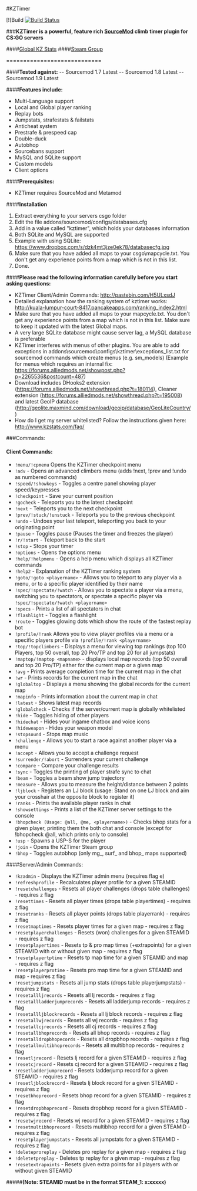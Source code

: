 #KZTimer

[![Build [![Build Status](https://travis-ci.org/klyve/KZTimerGlobal.svg?branch=dev)](https://travis-ci.org/klyve/KZTimerGlobal)


###**KZTimer is a powerful, feature rich [SourceMod](http://www.sourcemod.net/) climb timer plugin for CS:GO servers**

####[Global KZ Stats](http://kzstats.com)
####[Steam Group](http://steamcommunity.com/groups/KZTimerOfficial)

============================

####**Tested against:**
 -- Sourcemod 1.7 Latest
 -- Sourcemod 1.8 Latest
 -- Sourcemod 1.9 Latest

####**Features include:**
- Multi-Language support
- Local and Global player ranking
- Replay bots
- Jumpstats, strafestats & failstats
- Anticheat system
- Prestrafe & prespeed cap
- Double-duck
- Autobhop
- Sourcebans support
- MySQL and SQLite support
- Custom models
- Client options

####**Prerequisites:**
- KZTimer requires SourceMod and Metamod

####**Installation**
 1. Extract everything to your servers csgo folder
 2. Edit the file addons/sourcemod/configs/databases.cfg
 3. Add in a value called "kztimer", which holds your databases information
 4. Both SQLite and MySQL are supported
 5. Example with using SQLite: https://www.dropbox.com/s/dzk4mt3jze0ek78/databasecfg.jpg
 6. Make sure that you have added all maps to your csgo\mapcycle.txt. You don't get any experience points from a map which is not in this list.
 7. Done.

####**Please read the following information carefully before you start asking questions:**
- KZTimer Client/Admin Commands: http://pastebin.com/H5ULxsdJ
- Detailed explanation how the ranking system of kztimer works: http://kuala-lumpur-court-8417.pancakeapps.com/ranking_index2.html
- Make sure that you have added all maps to your mapcycle.txt. You don't get any experience points from a map which is not in this list. Make sure to keep it updated with the latest Global maps.
- A very large SQLite database might cause server lag, a MySQL database is preferable
- KZTimer interferes with menus of other plugins. You are able to add exceptions in addons\sourcemod\configs\kztimer\exceptions_list.txt for sourcemod commands which create menus (e.g. sm_models)
(Example for menus which requires an internal fix: https://forums.alliedmods.net/showpost.php?p=2265536&postcount=487)
- Download includes DHooks2 extension (https://forums.alliedmods.net/showthread.php?t=180114), Cleaner extension (https://forums.alliedmods.net/showthread.php?t=195008)  and latest GeoIP database (http://geolite.maxmind.com/download/geoip/database/GeoLiteCountry/)
- How do I get my server whitelisted? Follow the instructions given here: http://www.kzstats.com/faq/

###Commands:
#### Client Commands:
- ``!menu/!cpmenu`` Opens the KZTimer checkpoint menu
- ``!adv`` - Opens an advanced climbers menu (adds !next, !prev and !undo as numbered commands)
- ``!speed/!showkeys`` - Toggles a centre panel showing player speed/keypresses
- ``!checkpoint`` - Save your current position
- ``!gocheck`` - Teleports you to the latest checkpoint
- ``!next`` - Teleports you to the next checkpoint
- ``!prev/!stuck/!unstuck`` - Teleports you to the previous checkpoint
- ``!undo`` - Undoes your last teleport, teleporting you back to your originating point
- ``!pause`` - Toggles pause (Pauses the timer and freezes the player)
- ``!r/!start`` - Teleport back to the start
- ``!stop`` - Stops your timer
- ``!options`` - Opens the options menu
- ``!help/!helpmenu`` - Opens a help menu which displays all KZTimer commands
- ``!help2`` - Explanation of the KZTimer ranking system
- ``!goto/!goto <playername>`` - Allows you to teleport to any player via a menu, or to a specific player identified by their name
- ``!spec/!spectate/!watch`` - Allows you to spectate a player via a menu, switching you to spectators, or spectate a specific player  via ``!spec/!spectate/!watch <playername>``
- ``!specs`` - Prints a list of all spectators in chat
- ``!flashlight`` - Toggles a flashlight
- ``!route`` - Toggles glowing dots which show the route of the fastest replay bot
- ``!profile/!rank`` Allows you to view player profiles via a menu or a specific players profile via ``!profile/!rank <playername>``
- ``!top/!topclimbers`` - Displays a menu for viewing top rankings (top 100 Players, top 50 overall, top 20 Pro/TP and top 20 for all jumpstats)
- ``!maptop/!maptop <mapname>`` - displays local map records (top 50 overall and top 20 Pro/TP) either for the current map or a given map
- ``!avg`` - Prints average completion time for the current map in the chat
- ``!wr`` - Prints records for the current map in the chat
- ``!globaltop`` - Displays a menu showing the global records for the current map
- ``!mapinfo`` - Prints information about the current map in chat
- ``!latest`` - Shows latest map records
- ``!globalcheck`` - Checks if the server/current map is globally whitelisted
- ``!hide`` - Toggles hiding of other players
- ``!hidechat`` - Hides your ingame chatbox and voice icons
- ``!hideweapon`` - Hides your weapon model
- ``!stopsound`` - Stops map music
- ``!challenge`` - Allows you to start a race against another player via a menu
- ``!accept`` - Allows you to accept a challenge request
- ``!surrender/!abort`` - Surrenders your current challenge
- ``!compare`` - Compare your challenge results
- ``!sync`` - Toggles the printing of player strafe sync to chat
- ``!beam`` - Toggles a beam show jump trajectory
- ``!measure`` - Allows you to measure the height/distance between 2 points
- ``!ljblock`` - Registers an LJ block (usage: Stand on one LJ block and aim your crosshair at the opposite block to register it)
- ``!ranks`` - Prints the available player ranks in chat
- ``!showsettings`` - Prints a list of the KZTimer server settings to the console
- ``!bhopcheck (Usage: @all, @me, <playername>)`` - Checks bhop stats for a given player, printing them the both chat and console (except for !bhopcheck @all, which prints only to console)
- ``!usp`` - Spawns a USP-S for the player
- ``!join`` - Opens the KZTimer Steam group
- ``!bhop`` - Toggles autobhop (only mg_, surf_ and bhop_ maps supported)


####Server/Admin Commands:

- ``!kzadmin`` - Displays the KZTimer admin menu  (requires flag e)
- ``!refreshprofile`` - Recalculates player profile for a given STEAMID
- ``!resetchallenges`` - Resets all player challenges (drops table challenges) - requires z flag
- ``!resettimes`` - Resets all player times (drops table playertimes) - requires z flag
- ``!resetranks`` - Resets all player points (drops table playerrank) - requires z flag
- ``!resetmaptimes`` - Resets player times for a given map - requires z flag
- ``!resetplayerchallenges`` - Resets (won) challenges for a given STEAMID - requires z flag
- ``!resetplayertimes`` - Resets tp & pro map times (+extrapoints) for a given STEAMID with or without given map - requires z flag
- ``!resetplayertptime`` - Resets tp map time for a given STEAMID and map - requires z flag
- ``!resetplayerprotime`` - Resets pro map time for a given STEAMID and map - requires z flag
- ``!resetjumpstats`` - Resets all jump stats (drops table playerjumpstats) - requires z flag    
- ``!resetallljrecords`` - Resets all lj records - requires z flag
- ``!resetallladderjumprecords`` - Resets all ladderjump records - requires z flag
- ``!resetallljblockrecords`` - Resets all lj block records - requires z flag
- ``!resetallwjrecords`` - Resets all wj records - requires z flag
- ``!resetallcjrecords`` - Resets all cj records - requires z flag
- ``!resetallbhoprecords`` - Resets all bhop records - requires z flag
- ``!resetalldropbhopecords`` - Resets all dropbhop records - requires z flag
- ``!resetallmultibhoprecords`` - Resets all multibhop records - requires z flag
- ``!resetljrecord`` - Resets lj record for a given STEAMID - requires z flag
- ``!resetcjrecord`` - Resets cj record for a given STEAMID - requires z flag
- ``!resetladderjumprecord`` - Resets ladderjump record for a given STEAMID - requires z flag
- ``!resetljblockrecord`` - Resets lj block record for a given STEAMID - requires z flag
- ``!resetbhoprecord`` - Resets bhop record for a given STEAMID - requires z flag  
- ``!resetdropbhoprecord`` - Resets dropbhop record for a given STEAMID - requires z flag
- ``!resetwjrecord`` - Resets wj record for a given STEAMID - requires z flag  
- ``!resetmultibhoprecord`` - Resets multibhop record for a given STEAMID - requires z flag
- ``!resetplayerjumpstats`` - Resets all jumpstats for a given STEAMID - requires z flag
- ``!deleteproreplay`` - Deletes pro replay for a given map - requires z flag
- ``!deletetpreplay`` - Deletes tp replay for a given map - requires z flag  
- ``!resetextrapoints`` - Resets given extra points for all players with or without given STEAMID

#####**(Note: STEAMID must be in the format STEAM_1: x:xxxxx)**
